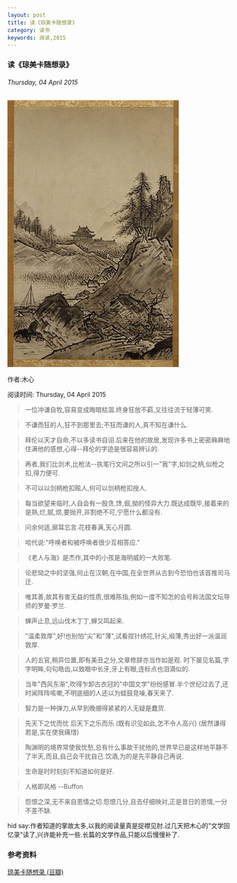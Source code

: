 ```yaml
---
layout: post
title: 读《琼美卡随想录》
category: 读书
keywords: 阅读,2015
---
```


### 读《琼美卡随想录》

###### Thursday, 04 April 2015

![雪舟](/../../assets/img/book/2015/SesshuToyo.jpg)

作者:木心

阅读时间: Thursday, 04 April 2015

> 一位冲谦自牧,容易变成晦暗枯涸.终身狂放不羁,又往往流于轻薄可笑.

> 不谦而狂的人,狂不到那里去;不狂而谦的人,真不知在谦什么.

> 拜伦以天才自命,不以多读书自诩.后来在他的故居,发现许多书上密密麻麻地住满他的感想,心得--拜伦的字迹是很容易辨认的.

> 再者,我们比剑术,比枪法--执笔行文间之所以引一"我"字,如剑之柄,似枪之扣,得力便可.

> 不可以以剑柄枪扣眩人,何可以剑柄枪扣授人.

> 每当欲望来临时,人自会有一股贪,馋,倔,拗的怪异大力.既达成既毕,接着来的是熟,烂,腻,烦,要抛开,非割绝不可,宁愿什么都没有.

> 问余何适,廓耳忘言.花枝春满,天心月圆.

> 哈代说:"呼唤者和被呼唤者很少互相答应."

> 《老人与海》是杰作,其中的小孩是海明威的一大败笔.

> 论悲恸之中的坚强,何止在汉朝,在中国,在全世界从古到今恐怕也该首推司马迁.

> 唯其善,故其有害无益的性质,很难陈指,例如一度不知怎的会号称法国文坛导师的罗曼·罗兰.

> 蝉声止息,远山伐木丁丁,蝉又鸣起来.

> "温柔敦厚",好!也别怕"尖"和"薄",试看捏针绣花,针尖,缎薄,秀出好一派温润敦厚.

> 人的五官,稍异位置,即有美丑之分,文章修辞亦当作如是观.
时下屡见名篇,字字明眸,句句皓齿,以致眼中长牙,牙上有眼,连标点也泪滴似的.

> 当年"西风东渐",吹得乍卸古衣冠的"中国文学"纷纷感冒.半个世纪过去了,还时闻阵阵咳嗽,不明底细的人还以为蛙鼓竞噪,春天来了.

> 智力是一种弹力,从早到晚绷得紧紧的人无疑是蠢货.

> 先天下之忧而忧
后天下之乐而乐
(既有识见如此,怎不令人高兴)
(居然谦得若是,实在使我痛惜)

> 陶渊明的境界常使我忧愁,总有什么事故干扰他的,世界早已是这样地平静不了半天,而且,自己会干扰自己.饮酒,为的是先平静自己再说.

> 生命是时时刻刻不知道如何是好.

> 人格即风格 --Buffon

> 怨恨之深,无不来自恩情之切.怨恨几分,且去仔细映对,正是昔日的恩情,一分不差不缺.


hid say:作者知道的掌故太多,以我的阅读量真是捉襟见肘.过几天把木心的"文学回忆录"读了,兴许能补充一些.长篇的文学作品,只能以后慢慢补了.

### 参考资料
[琼美卡随想录 (豆瓣)](http://book.douban.com/subject/1829614/)


